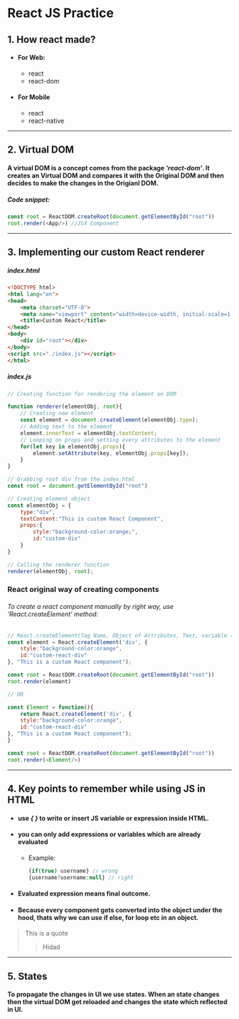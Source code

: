 # **React JS Practice**

## 1. How react made?
- #### For Web:
    - react
    - react-dom
- #### For Mobile
    - react
    - react-native

---

## 2. Virtual DOM
#### A virtual DOM is a concept comes from the package *'react-dom'*. It  creates an **Virtual DOM** and compares it with the **Original DOM** and then decides to make the changes in the **Origianl DOM**.

##### Code snippet:
```javascript
const root = ReactDOM.createRoot(document.getElementById("root"))
root.render(<App/>) //JSX Component
```
---

## 3. Implementing our custom React renderer
##### index.html
```html
<!DOCTYPE html>
<html lang="en">
<head>
    <meta charset="UTF-8">
    <meta name="viewport" content="width=device-width, initial-scale=1.0">
    <title>Custom React</title>
</head>
<body>
    <div id="root"></div>
</body>
<script src="./index.js"></script>
</html>
```

##### index.js
```javascript
// Creating function for rendering the element on DOM

function renderer(elementObj, root){
    // Creating new element
    const element = document.createElement(elementObj.type);
    // Adding text to the element
    element.innerText = elementObj.textContent;
    // Looping on props and setting every attributes to the element
    for(let key in elementObj.props){
        element.setAttribute(key, elementObj.props[key]);
    }
}

// Grabbing root div from the index.html
const root = document.getElementById("root")

// Creating element object
const elementObj = {
    type:"div",
    textContent:"This is custom React Component",
    props:{
        style:"background-color:orange;",
        id:"custom-div"
    }
}

// Calling the renderer function
renderer(elementObj, root);
```

### React original way of creating components

###### To create a react component manually by right way, use *'React.createElement'* method:

```javascript
// React.createElement(Tag Name, Object of Attributes, Text, variable (if any))
const element = React.createElement('div', {
    style:"background-color:orange",
    id:"custom-react-div"
}, "This is a custom React component");

const root = ReactDOM.createRoot(document.getElementById("root"))
root.render(element)

// OR

const Element = function(){
    return React.createElement('div', {
    style:"background-color:orange",
    id:"custom-react-div"
}, "This is a custom React component");
}

const root = ReactDOM.createRoot(document.getElementById("root"))
root.render(<Element/>)
```
---

## 4. Key points to remember while using JS in HTML

- #### use *{ }* to write or insert JS variable or expression inside HTML.
- #### you can only add expressions or variables which are already evaluated
    - Example:
        ```javascript
        {if(true) username} // wrong
        {username?username:null} // right
        ```
- #### Evaluated expression means final outcome.
- #### Because every component gets converted into the object under the hood, thats why we can use if else, for loop etc in an object.      

[^1]: This is a Footnode
Term
: Defination
[x]: Incomplete
[ ]: Complete
> This is a quote
>> Hidad 
---

## 5. States
#### To propagate the changes in UI we use states. When an state changes then the virtual DOM get reloaded and changes the state which reflected in UI.